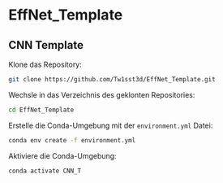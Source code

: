 # EffNet_Template
## CNN Template

Klone das Repository:

```bash
git clone https://github.com/Tw1sst3d/EffNet_Template.git
```

Wechsle in das Verzeichnis des geklonten Repositories:

```bash
cd EffNet_Template
```

Erstelle die Conda-Umgebung mit der `environment.yml` Datei:

```bash
conda env create -f environment.yml
```

Aktiviere die Conda-Umgebung:

```bash
conda activate CNN_T
```
